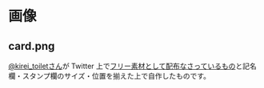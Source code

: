 # 画像

## card.png

[@kirei_toiletさん](https://twitter.com/kirei_toilet/)が Twitter 上で[フリー素材として配布なさっているもの](https://twitter.com/kirei_toilet/status/1290950684947304448)と記名欄・スタンプ欄のサイズ・位置を揃えた上で自作したものです。
